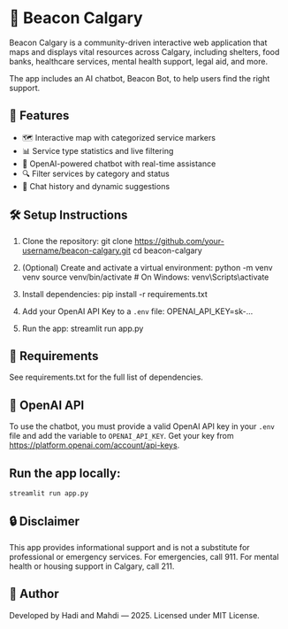 # 📍 Beacon Calgary

Beacon Calgary is a community-driven interactive web application that maps and displays vital resources across Calgary, including shelters, food banks, healthcare services, mental health support, legal aid, and more.

The app includes an AI chatbot, Beacon Bot, to help users find the right support.

## 🚀 Features

- 🗺️ Interactive map with categorized service markers
- 📊 Service type statistics and live filtering
- 🤖 OpenAI-powered chatbot with real-time assistance
- 🔍 Filter services by category and status
- 💬 Chat history and dynamic suggestions

## 🛠️ Setup Instructions

1. Clone the repository:
   git clone https://github.com/your-username/beacon-calgary.git
   cd beacon-calgary

2. (Optional) Create and activate a virtual environment:
   python -m venv venv
   source venv/bin/activate     # On Windows: venv\Scripts\activate

3. Install dependencies:
   pip install -r requirements.txt

4. Add your OpenAI API Key to a `.env` file:
   OPENAI_API_KEY=sk-...

5. Run the app:
   streamlit run app.py

## 🧠 Requirements

See requirements.txt for the full list of dependencies.

## 🔑 OpenAI API

To use the chatbot, you must provide a valid OpenAI API key in your `.env` file and add the variable to `OPENAI_API_KEY`.
Get your key from https://platform.openai.com/account/api-keys.

## Run the app locally:
`streamlit run app.py`


## 🔒 Disclaimer

This app provides informational support and is not a substitute for professional or emergency services.
For emergencies, call 911. For mental health or housing support in Calgary, call 211.

## 👤 Author

Developed by Hadi and Mahdi — 2025.
Licensed under MIT License.
